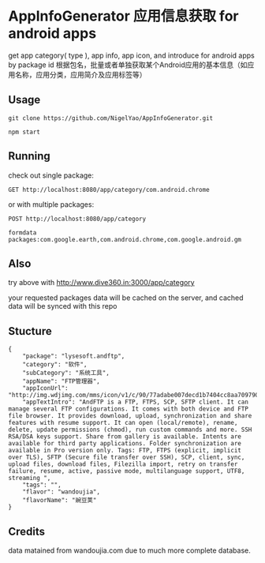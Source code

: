# AppInfoGenerator 应用信息获取 for android apps
get app category( type ), app info, app icon, and introduce for android apps by package id
根据包名，批量或者单独获取某个Android应用的基本信息（如应用名称，应用分类，应用简介及应用标签等）

## Usage 
`git clone https://github.com/NigelYao/AppInfoGenerator.git`

`npm start`

## Running
check out single package:

`GET http://localhost:8080/app/category/com.android.chrome`

or with multiple packages:

```
POST http://localhost:8080/app/category

formdata packages:com.google.earth,com.android.chrome,com.google.android.gm
```

## Also
try above with http://www.dive360.in:3000/app/category

your requested packages data will be cached on the server, and cached data will be synced with this repo

## Stucture
```
{
    "package": "lysesoft.andftp",
    "category": "软件",
    "subCategory": "系统工具",
    "appName": "FTP管理器",
    "appIconUrl": "http://img.wdjimg.com/mms/icon/v1/c/90/77adabe007decd1b7404cc8aa709790c_256_256.png",
    "appTextIntro": "AndFTP is a FTP, FTPS, SCP, SFTP client. It can manage several FTP configurations. It comes with both device and FTP file browser. It provides download, upload, synchronization and share features with resume support. It can open (local/remote), rename, delete, update permissions (chmod), run custom commands and more. SSH RSA/DSA keys support. Share from gallery is available. Intents are available for third party applications. Folder synchronization are available in Pro version only. Tags: FTP, FTPS (explicit, implicit over TLS), SFTP (Secure file transfer over SSH), SCP, client, sync, upload files, download files, Filezilla import, retry on transfer failure, resume, active, passive mode, multilanguage support, UTF8, streaming ",
    "tags": "",
    "flavor": "wandoujia",
    "flavorName": "豌豆荚"
}
```

## Credits
data matained from wandoujia.com due to much more complete database.
